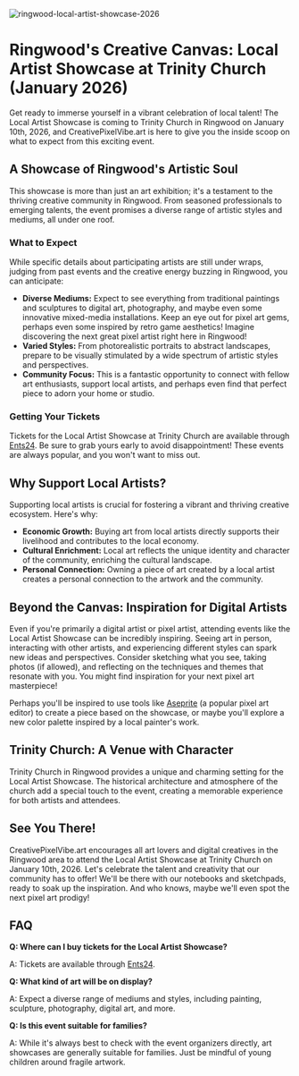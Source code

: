 ![ringwood-local-artist-showcase-2026](https://images.pexels.com/photos/11625609/pexels-photo-11625609.jpeg?auto=compress&cs=tinysrgb&fit=crop&h=627&w=1200)

# Ringwood's Creative Canvas: Local Artist Showcase at Trinity Church (January 2026)

Get ready to immerse yourself in a vibrant celebration of local talent! The Local Artist Showcase is coming to Trinity Church in Ringwood on January 10th, 2026, and CreativePixelVibe.art is here to give you the inside scoop on what to expect from this exciting event.

## A Showcase of Ringwood's Artistic Soul

This showcase is more than just an art exhibition; it's a testament to the thriving creative community in Ringwood. From seasoned professionals to emerging talents, the event promises a diverse range of artistic styles and mediums, all under one roof.

### What to Expect

While specific details about participating artists are still under wraps, judging from past events and the creative energy buzzing in Ringwood, you can anticipate:

*   **Diverse Mediums:** Expect to see everything from traditional paintings and sculptures to digital art, photography, and maybe even some innovative mixed-media installations. Keep an eye out for pixel art gems, perhaps even some inspired by retro game aesthetics! Imagine discovering the next great pixel artist right here in Ringwood!
*   **Varied Styles:** From photorealistic portraits to abstract landscapes, prepare to be visually stimulated by a wide spectrum of artistic styles and perspectives. 
*   **Community Focus:** This is a fantastic opportunity to connect with fellow art enthusiasts, support local artists, and perhaps even find that perfect piece to adorn your home or studio.

### Getting Your Tickets

Tickets for the Local Artist Showcase at Trinity Church are available through [Ents24](https://www.ents24.com/ringwood-events/trinity-church/local-artist-showcase/7351013). Be sure to grab yours early to avoid disappointment! These events are always popular, and you won't want to miss out.

## Why Support Local Artists?

Supporting local artists is crucial for fostering a vibrant and thriving creative ecosystem. Here's why:

*   **Economic Growth:** Buying art from local artists directly supports their livelihood and contributes to the local economy.
*   **Cultural Enrichment:** Local art reflects the unique identity and character of the community, enriching the cultural landscape.
*   **Personal Connection:** Owning a piece of art created by a local artist creates a personal connection to the artwork and the community.

## Beyond the Canvas: Inspiration for Digital Artists

Even if you're primarily a digital artist or pixel artist, attending events like the Local Artist Showcase can be incredibly inspiring. Seeing art in person, interacting with other artists, and experiencing different styles can spark new ideas and perspectives. Consider sketching what you see, taking photos (if allowed), and reflecting on the techniques and themes that resonate with you. You might find inspiration for your next pixel art masterpiece!

Perhaps you'll be inspired to use tools like [Aseprite](https://www.aseprite.org/) (a popular pixel art editor) to create a piece based on the showcase, or maybe you'll explore a new color palette inspired by a local painter's work.

## Trinity Church: A Venue with Character

Trinity Church in Ringwood provides a unique and charming setting for the Local Artist Showcase. The historical architecture and atmosphere of the church add a special touch to the event, creating a memorable experience for both artists and attendees.

## See You There!

CreativePixelVibe.art encourages all art lovers and digital creatives in the Ringwood area to attend the Local Artist Showcase at Trinity Church on January 10th, 2026. Let's celebrate the talent and creativity that our community has to offer! We'll be there with our notebooks and sketchpads, ready to soak up the inspiration. And who knows, maybe we'll even spot the next pixel art prodigy!

## FAQ

**Q: Where can I buy tickets for the Local Artist Showcase?**

A: Tickets are available through [Ents24](https://www.ents24.com/ringwood-events/trinity-church/local-artist-showcase/7351013).

**Q: What kind of art will be on display?**

A: Expect a diverse range of mediums and styles, including painting, sculpture, photography, digital art, and more.

**Q: Is this event suitable for families?**

A: While it's always best to check with the event organizers directly, art showcases are generally suitable for families. Just be mindful of young children around fragile artwork.

